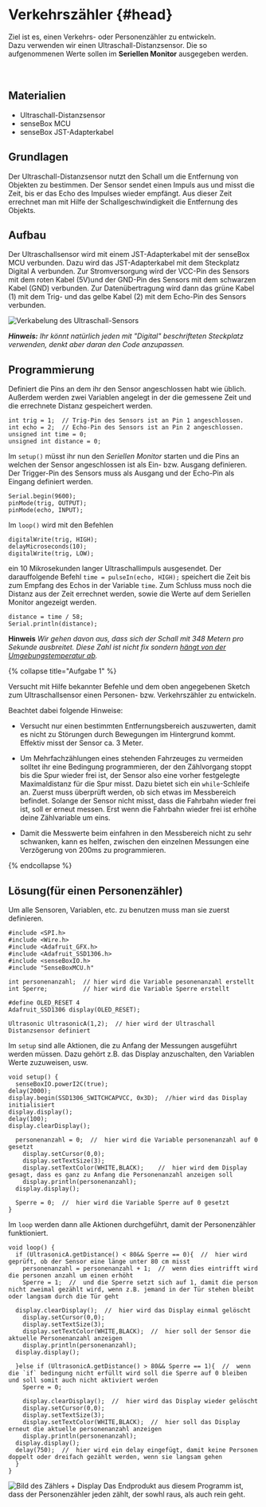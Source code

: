 # Verkehrszähler {#head}

<div class="description">
Ziel ist es, einen Verkehrs- oder Personenzähler zu entwickeln. <br>
Dazu verwenden wir einen Ultraschall-Distanzsensor.
Die so aufgenommenen Werte sollen im <b>Seriellen Monitor</b> ausgegeben werden.
</div>
<div class="line">
    <br>
    <br>
</div>

## Materialien
* Ultraschall-Distanzsensor
* senseBox MCU
* senseBox JST-Adapterkabel

## Grundlagen
Der Ultraschall-Distanzsensor nutzt den Schall um die Entfernung von Objekten zu bestimmen. Der Sensor sendet einen Impuls aus und misst die Zeit, bis er das Echo des Impulses wieder empfängt. Aus dieser Zeit errechnet man mit Hilfe der Schallgeschwindigkeit die Entfernung des Objekts.

## Aufbau
Der Ultraschallsensor wird mit einem JST-Adapterkabel mit der senseBox MCU verbunden. Dazu wird das JST-Adapterkabel mit dem Steckplatz Digital A verbunden.
Zur Stromversorgung wird der VCC-Pin des Sensors mit dem roten Kabel (5V)und der GND-Pin des Sensors mit
dem schwarzen Kabel (GND) verbunden. Zur Datenübertragung wird dann das grüne Kabel (1) mit dem Trig- und das gelbe Kabel (2) mit dem Echo-Pin des Sensors verbunden.

![Verkabelung des Ultraschall-Sensors](../../../pictures/projekte/Verkehrszaehler_v2.png)

***Hinweis:*** *Ihr könnt natürlich jeden mit "Digital" beschrifteten Steckplatz verwenden, denkt aber daran den Code anzupassen.*

## Programmierung

Definiert die Pins an dem ihr den Sensor angeschlossen habt wie üblich.
Außerdem werden zwei Variablen angelegt in der die gemessene Zeit und die errechnete Distanz gespeichert werden.

```arduino
int trig = 1;  // Trig-Pin des Sensors ist an Pin 1 angeschlossen.
int echo = 2;  // Echo-Pin des Sensors ist an Pin 2 angeschlossen.
unsigned int time = 0;
unsigned int distance = 0;
```

Im `setup()` müsst ihr nun den *Seriellen Monitor* starten und die Pins an welchen der Sensor angeschlossen ist als Ein- bzw. Ausgang definieren. Der Trigger-Pin des Sensors muss als Ausgang und der Echo-Pin als Eingang definiert werden.

```arduino
Serial.begin(9600);
pinMode(trig, OUTPUT);
pinMode(echo, INPUT);

```

Im `loop()` wird mit den Befehlen
```arduino
digitalWrite(trig, HIGH);
delayMicroseconds(10);
digitalWrite(trig, LOW);
```
ein 10 Mikrosekunden langer Ultraschallimpuls ausgesendet.
Der darauffolgende Befehl `time = pulseIn(echo, HIGH);` speichert die Zeit bis zum Empfang des Echos in der Variable `time`.
Zum Schluss muss noch die Distanz aus der Zeit errechnet werden, sowie die Werte auf dem Seriellen Monitor angezeigt werden.

```arduino
distance = time / 58;
Serial.println(distance);
```
**Hinweis** *Wir gehen davon aus, dass sich der Schall mit 348 Metern pro Sekunde ausbreitet. Diese Zahl ist nicht fix sondern [hängt von der Umgebungstemperatur ab](https://de.wikipedia.org/wiki/Schallgeschwindigkeit#Temperaturabh.C3.A4ngigkeit_in_Luft).*

{% collapse title="Aufgabe 1" %}

Versucht mit Hilfe bekannter Befehle und dem oben angegebenen Sketch zum Ultraschallsensor einen Personen- bzw. Verkehrszähler zu entwickeln.

Beachtet dabei folgende Hinweise:
- Versucht nur einen bestimmten Entfernungsbereich auszuwerten, damit es
nicht zu Störungen durch Bewegungen im Hintergrund kommt. Effektiv misst der Sensor ca. 3 Meter.

- Um Mehrfachzählungen eines stehenden Fahrzeuges zu vermeiden solltet ihr eine Bedingung programmieren, der den Zählvorgang stoppt bis die Spur wieder frei ist, der Sensor also eine vorher festgelegte Maximaldistanz für die Spur misst. Dazu bietet sich ein `while`-Schleife an. Zuerst muss überprüft werden, ob sich etwas im Messbereich befindet. Solange der Sensor nicht misst, dass die Fahrbahn wieder frei ist, soll er erneut messen. Erst wenn die Fahrbahn wieder frei ist erhöhe deine Zählvariable um eins.

- Damit die Messwerte beim einfahren in den Messbereich nicht zu sehr schwanken, kann es helfen, zwischen den einzelnen Messungen eine Verzögerung von 200ms zu programmieren.
    
{% endcollapse %}

## Lösung(für einen Personenzähler)

Um alle Sensoren, Variablen, etc. zu benutzen muss man sie zuerst definieren.
```arduino
#include <SPI.h>
#include <Wire.h>
#include <Adafruit_GFX.h>
#include <Adafruit_SSD1306.h>
#include <senseBoxIO.h>
#include "SenseBoxMCU.h"

int personenanzahl;  // hier wird die Variable pesonenanzahl erstellt
int Sperre;          // hier wird die Variable Sperre erstellt

#define OLED_RESET 4
Adafruit_SSD1306 display(OLED_RESET);

Ultrasonic UltrasonicA(1,2);  // hier wird der Ultraschall Distanzsensor definiert
```
Im `setup` sind alle Aktionen, die zu Anfang der Messungen ausgeführt werden müssen. Dazu gehört z.B. das Display anzuschalten, den Variablen Werte zuzuweisen, usw.
```arduino
void setup() {
  senseBoxIO.powerI2C(true);
delay(2000);
display.begin(SSD1306_SWITCHCAPVCC, 0x3D);  //hier wird das Display initialisiert
display.display();
delay(100);
display.clearDisplay();

  personenanzahl = 0;  //  hier wird die Variable personenanzahl auf 0 gesetzt
    display.setCursor(0,0);
    display.setTextSize(3);
    display.setTextColor(WHITE,BLACK);    //  hier wird dem Display gesagt, dass es ganz zu Anfang die Personenanzahl anzeigen soll
    display.println(personenanzahl);
  display.display();

  Sperre = 0;  //  hier wird die Variable Sperre auf 0 gesetzt
}
```
Im `loop` werden dann alle Aktionen durchgeführt, damit der Personenzähler funktioniert.
```arduino
void loop() {
  if (UltrasonicA.getDistance() < 80&& Sperre == 0){  //  hier wird geprüft, ob der Sensor eine länge unter 80 cm misst
    personenanzahl = personenanzahl + 1;  //  wenn dies eintrifft wird die personen anzahl um einen erhöht
    Sperre = 1;  //  und die Sperre setzt sich auf 1, damit die person nicht zweimal gezählt wird, wenn z.B. jemand in der Tür stehen bleibt oder langsam durch die Tür geht
    
  display.clearDisplay();  //  hier wird das Display einmal gelöscht
    display.setCursor(0,0);
    display.setTextSize(3);
    display.setTextColor(WHITE,BLACK);  //  hier soll der Sensor die aktuelle Personenanzahl anzeigen
    display.println(personenanzahl);
  display.display();
  
  }else if (UltrasonicA.getDistance() > 80&& Sperre == 1){  //  wenn die `if` bedingung nicht erfüllt wird soll die Sperre auf 0 bleiben und soll somit auch nicht aktiviert werden
    Sperre = 0;

    display.clearDisplay();  //  hier wird das Display wieder gelöscht
    display.setCursor(0,0);
    display.setTextSize(3);
    display.setTextColor(WHITE,BLACK);  //  hier soll das Display erneut die aktuelle personenanzahl anzeigen
    display.println(personenanzahl);
  display.display();
  delay(750);  //  hier wird ein delay eingefügt, damit keine Personen doppelt oder dreifach gezählt werden, wenn sie langsam gehen
  }
}
```
![Bild des Zählers + Display](../../../pictures/projekte/Personenzähler.jpeg)
Das Endprodukt aus diesem Programm ist, dass der Personenzähler jeden zählt, der sowhl raus, als auch rein geht.
